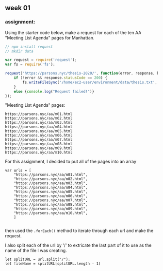 ## week 01

### assignment: 
Using the starter code below, make a request for each of the ten AA "Meeting List Agenda" pages for Manhattan.
```javascript
// npm install request
// mkdir data

var request = require('request');
var fs = require('fs');

request('https://parsons.nyc/thesis-2020/', function(error, response, body){
    if (!error && response.statusCode == 200) {
        fs.writeFileSync('/home/ec2-user/environment/data/thesis.txt', body);
    }
    else {console.log("Request failed!")}
});
```

"Meeting List Agenda" pages:
```
https://parsons.nyc/aa/m01.html  
https://parsons.nyc/aa/m02.html  
https://parsons.nyc/aa/m03.html  
https://parsons.nyc/aa/m04.html  
https://parsons.nyc/aa/m05.html  
https://parsons.nyc/aa/m06.html  
https://parsons.nyc/aa/m07.html  
https://parsons.nyc/aa/m08.html  
https://parsons.nyc/aa/m09.html  
https://parsons.nyc/aa/m10.html   
```

For this assignment, I decided to put all of the pages into an array
```
var urls = [
    "https://parsons.nyc/aa/m01.html",  
    "https://parsons.nyc/aa/m02.html",  
    "https://parsons.nyc/aa/m03.html",  
    "https://parsons.nyc/aa/m04.html",  
    "https://parsons.nyc/aa/m05.html",  
    "https://parsons.nyc/aa/m06.html",  
    "https://parsons.nyc/aa/m07.html",  
    "https://parsons.nyc/aa/m08.html",  
    "https://parsons.nyc/aa/m09.html",  
    "https://parsons.nyc/aa/m10.html",  
    ]
    
```
then used the ```.forEach()``` method to iterate through each url and make the request. 

I also split each of the url by '/' to extricate the last part of it to use as the name of the file I was creating.
```
let splitURL = url.split("/");
let fileName = splitURL[splitURL.length - 1]
```
